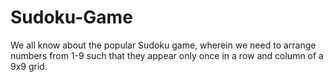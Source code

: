 # Sudoku-Game

We all know about the popular Sudoku game, wherein we need to arrange numbers from 1-9 such that they appear only once in a row and column of a 9x9 grid. 
